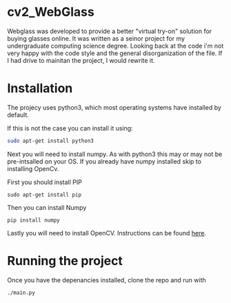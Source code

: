 # cv2_WebGlass
Webglass was developed to provide a better "virtual try-on" solution for buying glasses online.
It was written as a seinor project for my undergraduate computing science degree. 
Looking back at the code i'm not very happy with the code style and the general disorganization of the file.
If I had drive to mainitan the project, I would rewrite it. 

# Installation
The projecy uses python3, which most operating systems have installed by default.

If this is not the case you can install it using:
```bash
sudo apt-get install python3
```
Next you will need to install numpy. As with python3 this may or may not be pre-intsalled on your OS.
If you already have numpy installed skip to installing OpenCv.

First you should install PIP
```
sudo apt-get install pip
```
Then you can install Numpy

```
pip install numpy
```

Lastly you will need to install OpenCV. Instructions can be found [here](https://www.pyimagesearch.com/2017/03/27/how-to-install-dlib/).
# Running the project
Once you have the depenancies installed, clone the repo and run with
```
./main.py
```
